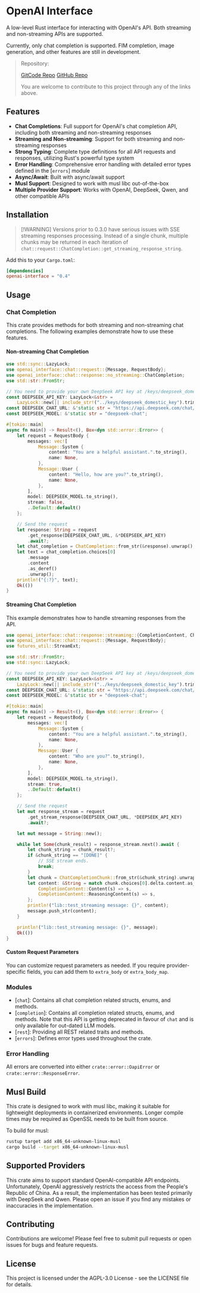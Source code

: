 # OpenAI Interface

A low-level Rust interface for interacting with OpenAI's API. Both streaming
and non-streaming APIs are supported.

Currently, only chat completion is supported. FIM completion, image generation,
and other features are still in development.

> Repository:
>
> [GitCode Repo](https://github.com/Astral-Sphere/openai-interface)
> [GitHub Repo](https://github.com/Astral-Sphere/openai-interface)
>
> You are welcome to contribute to this project through any of the links above.

## Features

- **Chat Completions**: Full support for OpenAI's chat completion API, including both streaming and non-streaming responses
- **Streaming and Non-streaming**: Support for both streaming and non-streaming responses
- **Strong Typing**: Complete type definitions for all API requests and responses,
  utilizing Rust's powerful type system
- **Error Handling**: Comprehensive error handling with detailed error types defined in the [`errors`] module
- **Async/Await**: Built with async/await support
- **Musl Support**: Designed to work with musl libc out-of-the-box
- **Multiple Provider Support**: Works with OpenAI, DeepSeek, Qwen, and other compatible APIs

## Installation

> [!WARNING] Versions prior to 0.3.0 have serious issues with SSE streaming responses processing.
> Instead of a single chunk, multiple chunks may be returned in each iteration
> of `chat::request::ChatCompletion::get_streaming_response_string`.

Add this to your `Cargo.toml`:

```toml
[dependencies]
openai-interface = "0.4"
```

## Usage

### Chat Completion

This crate provides methods for both streaming and non-streaming chat completions. The following examples demonstrate how to use these features.

#### Non-streaming Chat Completion

```rust
use std::sync::LazyLock;
use openai_interface::chat::request::{Message, RequestBody};
use openai_interface::chat::response::no_streaming::ChatCompletion;
use std::str::FromStr;

// You need to provide your own DeepSeek API key at /keys/deepseek_domestic_key
const DEEPSEEK_API_KEY: LazyLock<&str> =
    LazyLock::new(|| include_str!("../keys/deepseek_domestic_key").trim());
const DEEPSEEK_CHAT_URL: &'static str = "https://api.deepseek.com/chat/completions";
const DEEPSEEK_MODEL: &'static str = "deepseek-chat";

#[tokio::main]
async fn main() -> Result<(), Box<dyn std::error::Error>> {
    let request = RequestBody {
        messages: vec![
            Message::System {
                content: "You are a helpful assistant.".to_string(),
                name: None,
            },
            Message::User {
                content: "Hello, how are you?".to_string(),
                name: None,
            },
        ],
        model: DEEPSEEK_MODEL.to_string(),
        stream: false,
        ..Default::default()
    };

    // Send the request
    let response: String = request
        .get_response(DEEPSEEK_CHAT_URL, &*DEEPSEEK_API_KEY)
        .await?;
    let chat_completion = ChatCompletion::from_str(&response).unwrap();
    let text = chat_completion.choices[0]
        .message
        .content
        .as_deref()
        .unwrap();
    println!("{:?}", text);
    Ok(())
}
```

#### Streaming Chat Completion

This example demonstrates how to handle streaming responses from the API.

```rust
use openai_interface::chat::response::streaming::{CompletionContent, ChatCompletionChunk};
use openai_interface::chat::request::{Message, RequestBody};
use futures_util::StreamExt;

use std::str::FromStr;
use std::sync::LazyLock;

// You need to provide your own DeepSeek API key at /keys/deepseek_domestic_key
const DEEPSEEK_API_KEY: LazyLock<&str> =
    LazyLock::new(|| include_str!("../keys/deepseek_domestic_key").trim());
const DEEPSEEK_CHAT_URL: &'static str = "https://api.deepseek.com/chat/completions";
const DEEPSEEK_MODEL: &'static str = "deepseek-chat";

#[tokio::main]
async fn main() -> Result<(), Box<dyn std::error::Error>> {
    let request = RequestBody {
        messages: vec![
            Message::System {
                content: "You are a helpful assistant.".to_string(),
                name: None,
            },
            Message::User {
                content: "Who are you?".to_string(),
                name: None,
            },
        ],
        model: DEEPSEEK_MODEL.to_string(),
        stream: true,
        ..Default::default()
    };

    // Send the request
    let mut response_stream = request
        .get_stream_response(DEEPSEEK_CHAT_URL, *DEEPSEEK_API_KEY)
        .await?;

    let mut message = String::new();

    while let Some(chunk_result) = response_stream.next().await {
        let chunk_string = chunk_result?;
        if &chunk_string == "[DONE]" {
            // SSE stream ends.
            break;
        }
        let chunk = ChatCompletionChunk::from_str(&chunk_string).unwrap();
        let content: &String = match chunk.choices[0].delta.content.as_ref().unwrap() {
            CompletionContent::Content(s) => s,
            CompletionContent::ReasoningContent(s) => s,
        };
        println!("lib::test_streaming message: {}", content);
        message.push_str(content);
    }

    println!("lib::test_streaming message: {}", message);
    Ok(())
}
```

#### Custom Request Parameters

You can customize request parameters as needed. If you require provider-specific
fields, you can add them to `extra_body` or `extra_body_map`.

### Modules

- [`chat`]: Contains all chat completion related structs, enums, and methods.
- [`completion`]: Contains all completion related structs, enums, and methods.
  Note that this API is getting deprecated in favour of `chat` and is only available
  for out-dated LLM models.
- [`rest`]: Providing all REST related traits and methods.
- [`errors`]: Defines error types used throughout the crate.

### Error Handling

All errors are converted into either `crate::error::OapiError` or
`crate::error::ResponseError`.

## Musl Build

This crate is designed to work with musl libc, making it suitable for
lightweight deployments in containerized environments. Longer compile times
may be required as OpenSSL needs to be built from source.

To build for musl:

```bash
rustup target add x86_64-unknown-linux-musl
cargo build --target x86_64-unknown-linux-musl
```

## Supported Providers

This crate aims to support standard OpenAI-compatible API endpoints. Unfortunately, OpenAI
aggressively restricts the access from the People's Republic of China. As a result, the
implementation has been tested primarily with DeepSeek and Qwen. Please open an issue if you
find any mistakes or inaccuracies in the implementation.

## Contributing

Contributions are welcome! Please feel free to submit pull requests or open issues for bugs and feature requests.

## License

This project is licensed under the AGPL-3.0 License - see the LICENSE file for details.
